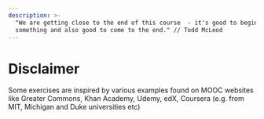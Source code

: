 ```yaml
---
description: >-
  "We are getting close to the end of this course  - it's good to begin
  something and also good to come to the end." // Todd McLeod
---
```


# Disclaimer

Some exercises are inspired by various examples found on MOOC websites like Greater Commons, Khan Academy, Udemy, edX, Coursera (e.g. from MIT, Michigan and Duke universities etc)
